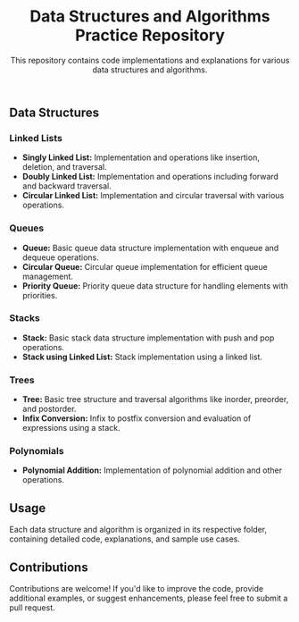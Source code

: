 <html lang="en">
<head>
    <meta charset="UTF-8">
    <meta name="viewport" content="width=device-width, initial-scale=1.0">
    <title>Data Structures and Algorithms Repository</title>
</head>
<body>
    <header>
        <h1>Data Structures and Algorithms Practice Repository</h1>
        <p>This repository contains code implementations and explanations for various data structures and algorithms.</p>
    </header>
    <section>
        <h2>Data Structures</h2>
        <h3>Linked Lists</h3>
        <ul>
            <li><strong>Singly Linked List:</strong> Implementation and operations like insertion, deletion, and traversal.</li>
            <li><strong>Doubly Linked List:</strong> Implementation and operations including forward and backward traversal.</li>
            <li><strong>Circular Linked List:</strong> Implementation and circular traversal with various operations.</li>
        </ul>
        <h3>Queues</h3>
        <ul>
            <li><strong>Queue:</strong> Basic queue data structure implementation with enqueue and dequeue operations.</li>
            <li><strong>Circular Queue:</strong> Circular queue implementation for efficient queue management.</li>
            <li><strong>Priority Queue:</strong> Priority queue data structure for handling elements with priorities.</li>
        </ul>
        <h3>Stacks</h3>
        <ul>
            <li><strong>Stack:</strong> Basic stack data structure implementation with push and pop operations.</li>
            <li><strong>Stack using Linked List:</strong> Stack implementation using a linked list.</li>
        </ul>
        <h3>Trees</h3>
        <ul>
            <li><strong>Tree:</strong> Basic tree structure and traversal algorithms like inorder, preorder, and postorder.</li>
            <li><strong>Infix Conversion:</strong> Infix to postfix conversion and evaluation of expressions using a stack.</li>
        </ul>
        <h3>Polynomials</h3>
        <ul>
            <li><strong>Polynomial Addition:</strong> Implementation of polynomial addition and other operations.</li>
        </ul>
    </section>
    <section>
        <h2>Usage</h2>
        <p>Each data structure and algorithm is organized in its respective folder, containing detailed code, explanations, and sample use cases.</p>
    <section>
        <h2>Contributions</h2>
        <p>Contributions are welcome! If you'd like to improve the code, provide additional examples, or suggest enhancements, please feel free to submit a pull request.</p>
    </section>
</body>
</html>
